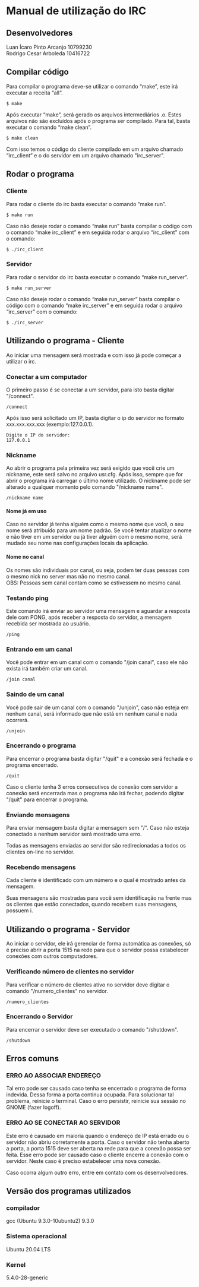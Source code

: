 # Manual de utilização do IRC
 
## Desenvolvedores
Luan Ícaro Pinto Arcanjo 10799230  
Rodrigo Cesar Arboleda 10416722
 
## Compilar código
Para compilar o programa deve-se utilizar o comando “make”, este irá executar a receita “all”.
```
$ make
```
Após executar “make”, será gerado os arquivos intermediários .o. Estes arquivos não são excluídos após o programa ser compilado. Para tal, basta executar o comando “make clean”.
```
$ make clean
```
Com isso temos o código do cliente compilado em um arquivo chamado “irc_client” e o do servidor em um arquivo chamado "irc_server".
 
 
## Rodar o programa
### Cliente
Para rodar o cliente do irc basta executar o comando “make run”.
```
$ make run
```
Caso não deseje rodar o comando “make run” basta compilar o código com o comando “make irc_client” e em seguida rodar o arquivo “irc_client” com o comando:
```
$ ./irc_client
```
### Servidor
Para rodar o servidor do irc basta executar o comando “make run_server”.
```
$ make run_server
```
Caso não deseje rodar o comando “make run_server” basta compilar o código com o comando “make irc_server” e em seguida rodar o arquivo “irc_server” com o comando:
```
$ ./irc_server
```
 
## Utilizando o programa - Cliente
Ao iniciar uma mensagem será mostrada e com isso já pode começar a utilizar o irc.
### Conectar a um computador
O primeiro passo é se conectar a um servidor, para isto basta digitar "/connect".
```
/connect
```
Após isso será solicitado um IP, basta digitar o ip do servidor no formato xxx.xxx.xxx.xxx (exemplo:127.0.0.1).
```
Digite o IP do servidor:
127.0.0.1
```
### Nickname
Ao abrir o programa pela primeira vez será exigido que você crie um nickname, este será salvo no arquivo usr.cfg. Após isso, sempre que for abrir o programa irá carregar o último nome utilizado. O nickname pode ser alterado a qualquer momento pelo comando "/nickname name".
```
/nickname name
```
#### Nome já em uso
Caso no servidor já tenha alguém como o mesmo nome que você, o seu nome será atribuído para um nome padrão. Se você tentar atualizar o nome e não tiver em um servidor ou já tiver alguém com o mesmo nome, será mudado seu nome nas configurações locais da aplicação.  
#### Nome no canal
Os nomes são individuais por canal, ou seja, podem ter duas pessoas com o mesmo nick no server mas não no mesmo canal.  
OBS: Pessoas sem canal contam como se estivessem no mesmo canal.

### Testando ping
Este comando irá enviar ao servidor uma mensagem e aguardar a resposta dele com PONG, após receber a resposta do servidor, a mensagem recebida ser mostrada ao usuário.
```
/ping
```
### Entrando em um canal
Você pode entrar em um canal com o comando "/join canal", caso ele não exista irá também criar um canal.
```
/join canal
```
### Saindo de um canal
Você pode sair de um canal com o comando "/unjoin", caso não esteja em nenhum canal, será informado que não está em nenhum canal e nada ocorrerá.
```
/unjoin
```
### Encerrando o programa
Para encerrar o programa basta digitar "/quit" e a conexão será fechada e o programa encerrado. 
```
/quit
```
Caso o cliente tenha 3 erros consecutivos de conexão com servidor a conexão será encerrada mas o programa não irá fechar, podendo digitar "/quit" para encerrar o programa.

### Enviando mensagens
Para enviar mensagem basta digitar a mensagem sem "/". Caso não esteja conectado a nenhum servidor será mostrado uma erro.  

Todas as mensagens enviadas ao servidor são redirecionadas a todos os clientes on-line no servidor.

### Recebendo mensagens
Cada cliente é identificado com um número e o qual é mostrado antes da mensagem.  

Suas mensagens são mostradas para você sem identificação na frente mas os clientes que estão conectados, quando recebem suas mensagens, possuem i.

## Utilizando o programa - Servidor
Ao iniciar o servidor, ele irá gerenciar de forma automática as conexões, só é preciso abrir a porta 1515 na rede para que o servidor possa estabelecer conexões com outros computadores.

### Verificando número de clientes no servidor
Para verificar o número de clientes ativo no servidor deve digitar o comando "/numero_clientes" no servidor.
```
/numero_clientes
```
### Encerrando o Servidor
Para encerrar o servidor deve ser executado o comando "/shutdown".
```
/shutdown
```
## Erros comuns
### ERRO AO ASSOCIAR ENDEREÇO
Tal erro pode ser causado caso tenha se encerrado o programa de forma indevida. Dessa forma a porta continua ocupada. Para solucionar tal problema, reinicie o terminal. Caso o erro persistir, reinicie sua sessão no GNOME (fazer logoff).
### ERRO AO SE CONECTAR AO SERVIDOR
Este erro é causado em maioria quando o endereço de IP está errado ou o servidor não abriu corretamente a porta.
Caso o servidor não tenha aberto a porta, a porta 1515 deve ser aberta na rede para que a conexão possa ser feita.
Esse erro pode ser causado caso o cliente encerre a conexão com o servidor. Neste caso é preciso estabelecer uma nova conexão.
 
Caso ocorra algum outro erro, entre em contato com os desenvolvedores.
 
## Versão dos programas utilizados
### compilador
gcc (Ubuntu 9.3.0-10ubuntu2) 9.3.0
### Sistema operacional
Ubuntu 20.04 LTS
### Kernel
5.4.0-28-generic
